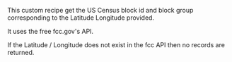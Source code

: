This custom recipe get the US Census block id and block group corresponding to the Latitude Longitude provided. 

It uses the free fcc.gov's API.

If the Latitude / Longitude does not exist in the fcc API then no records are returned.